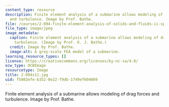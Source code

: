 ```yaml
---
content_type: resource
description: Finite element analysis of a submarine allows modeling of drag forces
  and turbulence. Image by Prof. Bathe.
file: /courses/2-094-finite-element-analysis-of-solids-and-fluids-ii-spring-2011/f5802efeb3528e22f9db1749ef604869_2-094s11.jpg
file_type: image/jpeg
image_metadata:
  caption: Finite element analysis of a submarine allows modeling of drag forces and
    turbulence. (Image by Prof. K. J. Bathe.)
  credit: Image by Prof. Bathe.
  image-alt: A grey-scale FEA model of a submarine.
learning_resource_types: []
license: https://creativecommons.org/licenses/by-nc-sa/4.0/
ocw_type: OCWImage
resourcetype: Image
title: 2-094s11.jpg
uid: f5802efe-b352-8e22-f9db-1749ef604869
---
```

Finite element analysis of a submarine allows modeling of drag forces and turbulence. Image by Prof. Bathe.